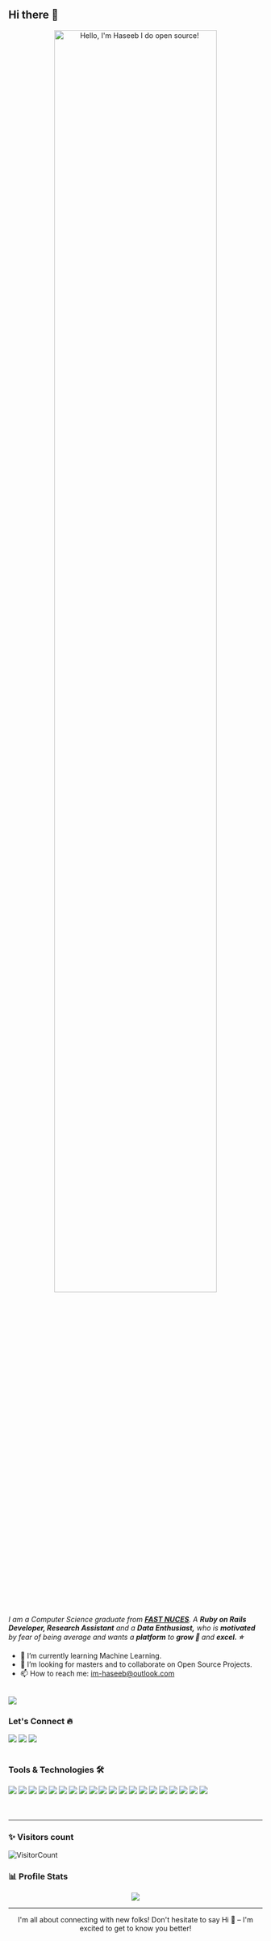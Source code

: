 ## Hi there 👋

<!--
**iem-haseeb/iem-haseeb** is a ✨ _special_ ✨ repository because its `README.md` (this file) appears on your GitHub profile.

Here are some ideas to get you started:

- 🔭 I’m currently working on ...
- 🌱 I’m currently learning ...
- 👯 I’m looking to collaborate on ...
- 🤔 I’m looking for help with ...
- 💬 Ask me about ...
- 📫 How to reach me: ...
- 😄 Pronouns: ...
- ⚡ Fun fact: ...
-->
<p align="center"><a href="https://iem-haseeb.github.io/"><img width="80%" alt="Hello, I'm Haseeb I do open source!" src="./assets/iem-saad-gh-readme-header.png" /></a></p>

<p>
  <em>
    I am a Computer Science graduate from <a href="https://www.nu.edu.pk/"> <b>FAST NUCES</b></a>.  
    A <b>Ruby on Rails Developer, Research Assistant</b> and a <b>Data Enthusiast,</b> who is <b>motivated</b> by fear of being average and wants a <b>platform</b> to
    <b>grow 🚀 </b> and 
    <b>excel. ⭐</b>
  </em>  
</p>

- 🌱 I’m currently learning Machine Learning.
- 👯 I’m looking for masters and to collaborate on Open Source Projects.
- 📫 How to reach me: im-haseeb@outlook.com


<br><img src = "https://i.giphy.com/media/v1.Y2lkPTc5MGI3NjExdnRvZWV5OWczdjFkN2N0aDRvZWVzMDBlbHZydnRrN3dnNmNtN3Z2eiZlcD12MV9pbnRlcm5hbF9naWZfYnlfaWQmY3Q9Zw/LaVp0AyqR5bGsC5Cbm/giphy.gif">

### Let's Connect 🔥
<a href="https://github.com/iem-haseeb">
<img src="https://img.shields.io/badge/Github-211F1F?style=for-the-badge&logo=GitHub&logoColor=ffffff"></a> 
<a href="https://www.linkedin.com/in/muhammad-haseeb-18320720a/">
<img src="https://img.shields.io/badge/Linkedin-0077B5?style=for-the-badge&logo=Linkedin&logoColor=ffffff"></a>
<a href="mailto:im-haseeb@outlook.com">
<img src="https://img.shields.io/badge/Microsoft_Outlook-0078D4?style=for-the-badge&logo=microsoft-outlook&logoColor=white"></a>
<br><br>

### Tools & Technologies 🛠

<div>
<img src="https://img.shields.io/badge/Ruby_on_Rails-CC0000?style=for-the-badge&logo=ruby-on-rails&logoColor=white" />
<img src="https://img.shields.io/badge/Ruby-CC342D?style=for-the-badge&logo=ruby&logoColor=white" />
<img src="https://img.shields.io/badge/Android-3DDC84?style=for-the-badge&logo=android&logoColor=white" />
<img src="https://img.shields.io/badge/Ubuntu-E95420?style=for-the-badge&logo=ubuntu&logoColor=white" />
<img src="https://img.shields.io/badge/JavaScript-F7DF1E?style=for-the-badge&logo=javascript&logoColor=white" />
<img src="https://img.shields.io/badge/Git-F05032?style=for-the-badge&logo=git&logoColor=white" />
<img src="https://img.shields.io/badge/PostgreSQL-316192?style=for-the-badge&logo=postgresql&logoColor=white" />
<img src="https://img.shields.io/badge/mysql-%2300f.svg?style=for-the-badge&logo=mysql&logoColor=white" />
<img src="https://img.shields.io/badge/redis-%23DD0031.svg?style=for-the-badge&logo=redis&logoColor=white" />
<img src="https://img.shields.io/badge/MongoDB-%234ea94b.svg?style=for-the-badge&logo=mongodb&logoColor=white" />
<img src="https://img.shields.io/badge/Heroku-430098?style=for-the-badge&logo=heroku&logoColor=white" />
<img src="https://img.shields.io/badge/C%2B%2B-00599C?style=for-the-badge&logo=c%2B%2B&logoColor=white" />
<img src="https://img.shields.io/badge/Keras-%23D00000.svg?style=for-the-badge&logo=Keras&logoColor=white" />
<img src="https://img.shields.io/badge/Matplotlib-%23ffffff.svg?style=for-the-badge&logo=Matplotlib&logoColor=black" />
<img src="https://img.shields.io/badge/TensorFlow-%23FF6F00.svg?style=for-the-badge&logo=TensorFlow&logoColor=white" />
<img src="https://img.shields.io/badge/scikit--learn-%23F7931E.svg?style=for-the-badge&logo=scikit-learn&logoColor=white" />
<img src="https://img.shields.io/badge/shell_script-%23121011.svg?style=for-the-badge&logo=gnu-bash&logoColor=white" />
<img src="https://img.shields.io/badge/r-%23276DC3.svg?style=for-the-badge&logo=r&logoColor=white" />
<img src="https://img.shields.io/badge/java-%23ED8B00.svg?style=for-the-badge&logo=openjdk&logoColor=white" />
<img src="https://img.shields.io/badge/sublime_text-%23575757.svg?style=for-the-badge&logo=sublime-text&logoColor=important" />
</div>
<br><br>


-----------------------------------------------------------------------------------------------------------------------------------------------------------------------
### ✨ Visitors count

![VisitorCount](https://profile-counter.glitch.me/{iem-haseeb}/count.svg)

### 📊 Profile Stats
<div align="center">
<img align="center"  src="https://github-readme-stats.vercel.app/api/top-langs/?username=iem-haseeb&theme=dark&layout=compact&langs_count=20&hide_title=true"/>
</div>

-----------------------------------------------------------------------------------------------------------------------------------------------------------------------
<p align="center">I'm all about connecting with new folks! Don't hesitate to say Hi 👋 – I'm excited to get to know you better!</p>
  

